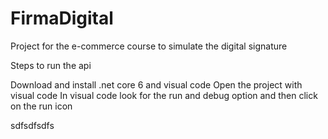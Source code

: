 # FirmaDigital
Project for the e-commerce course to simulate the digital signature

Steps to run the api

Download and install .net core 6 and visual code
Open the project with visual code
In visual code look for the run and debug option and then click on the run icon

sdfsdfsdfs
